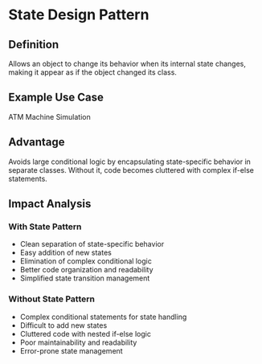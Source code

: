 # State Design Pattern

## Definition
Allows an object to change its behavior when its internal state changes, making it appear as if the object changed its class.

## Example Use Case
ATM Machine Simulation

## Advantage
Avoids large conditional logic by encapsulating state-specific behavior in separate classes. Without it, code becomes cluttered with complex if-else statements.

## Impact Analysis

### With State Pattern
- Clean separation of state-specific behavior
- Easy addition of new states
- Elimination of complex conditional logic
- Better code organization and readability
- Simplified state transition management

### Without State Pattern
- Complex conditional statements for state handling
- Difficult to add new states
- Cluttered code with nested if-else logic
- Poor maintainability and readability
- Error-prone state management
